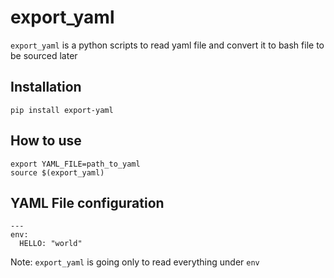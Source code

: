 # export_yaml

`export_yaml` is a python scripts to read yaml file and convert it to bash file
to be sourced later

## Installation

`pip install export-yaml`

## How to use

```
export YAML_FILE=path_to_yaml
source $(export_yaml)
```

## YAML File configuration
```
---
env:
  HELLO: "world"
```
Note: `export_yaml` is going only to read everything under `env`

